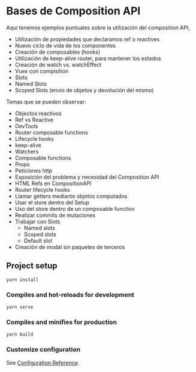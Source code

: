 # Bases de Composition API

Aqui tenemos ejemplos puntuales sobre la utilización del composition API,

- Utilización de propiedades que declaramos ref o reactives
- Nuevo ciclo de vida de los componentes
- Creación de composables (hooks)
- Utilización de keep-alive router, para mantener los estados
- Creación de watch vs. watchEffect
- Vuex con compisition
- Slots
- Named Slots
- Scoped Slots (envio de objetos y devolución del mismo)

Temas que se pueden observar:

- Objectos reactivos
- Ref vs Reactive
- DevTools
- Router composable functions
- Lifecycle hooks
- keep-alive
- Watchers
- Composable functions
- Props
- Peticiones http
- Exposición del problema y necesidad del Composition API
- HTML Refs en CompositionAPI
- Router lifecycle hooks
- Llamar getters mediante objetos computados
- Usar el store dentro del Setup
- Uso del store dentro de un composable function
- Realizar commits de mutaciones
- Trabajar con Slots
  - Named slots
  - Scoped slots
  - Default slot
- Creación de modal sin paquetes de terceros


## Project setup
```
yarn install
```

### Compiles and hot-reloads for development
```
yarn serve
```

### Compiles and minifies for production
```
yarn build
```

### Customize configuration
See [Configuration Reference](https://cli.vuejs.org/config/).
